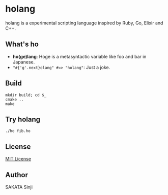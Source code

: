 # holang

holang is a experimental scripting language inspired by Ruby, Go, Elixir and C++.

## What's ho

- **ho(ge)lang**: Hoge is a metasyntactic variable like foo and bar in Japanese.
- `"#{'g'.next}olang" #=> "holang"`: Just a joke.

## Build

```
mkdir build; cd $_
cmake ..
make
```

## Try holang

```
./ho fib.ho
```

## License

[MIT License](LICENSE)

## Author

SAKATA Sinji
